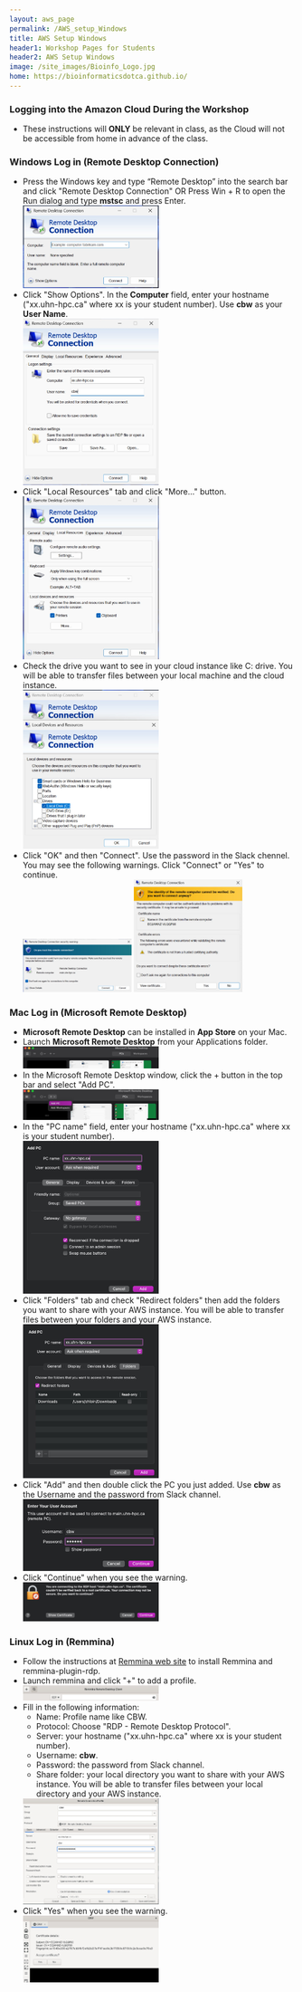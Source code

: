 ```yaml
---
layout: aws_page
permalink: /AWS_setup_Windows
title: AWS Setup Windows
header1: Workshop Pages for Students
header2: AWS Setup Windows
image: /site_images/Bioinfo_Logo.jpg
home: https://bioinformaticsdotca.github.io/
---
```


### Logging into the Amazon Cloud During the Workshop  


* These instructions will **ONLY** be relevant in class, as the Cloud will not be accessible from home in advance of the class.
 

### Windows Log in (Remote Desktop Connection) <a id="windows"></a>

* Press the Windows key and type “Remote Desktop” into the search bar and click "Remote Desktop Connection" OR Press Win + R to open the Run dialog and type **mstsc** and press Enter.  
  <img src="https://github.com/bioinformaticsdotca/AWS_stuff/blob/master/win_remote_desktop_connection.jpg?raw=true" alt="win_remote_desktop_connection" width="50%">
* Click "Show Options". In the <B>Computer</B> field, enter your hostname ("xx.uhn-hpc.ca" where xx is your student number). Use <B>cbw</B> as your <B>User Name</B>.  
  <img src="https://github.com/bioinformaticsdotca/AWS_stuff/blob/master/win_remote_desktop_connection_host.jpg?raw=true" alt="win_remote_desktop_connection_host" width="50%">
* Click "Local Resources" tab and click "More..." button.  
  <img src="https://github.com/bioinformaticsdotca/AWS_stuff/blob/master/win_remote_desktop_connection_local.jpg?raw=true" alt="win_remote_desktop_connection_local" width="50%">
* Check the drive you want to see in your cloud instance like C: drive. You will be able to transfer files between your local machine and the cloud instance.  
  <img src="https://github.com/bioinformaticsdotca/AWS_stuff/blob/master/win_remote_desktop_connection_C.jpg?raw=true" alt="win_remote_desktop_connection_C" width="50%">
* Click "OK" and then "Connect". Use the password in the Slack chennel. You may see the following warnings. Click "Connect" or "Yes" to continue.  
  <img src="https://github.com/bioinformaticsdotca/AWS_stuff/blob/master/win_remote_desktop_connection_warn1.jpg?raw=true" alt="win_remote_desktop_connection_C" width="40%">
  <img src="https://github.com/bioinformaticsdotca/AWS_stuff/blob/master/win_remote_desktop_connection_warn2.jpg?raw=true" alt="win_remote_desktop_connection_C" width="40%">

### Mac Log in (Microsoft Remote Desktop) <a id="mac"></a> 

* <B>Microsoft Remote Desktop</B> can be installed in <B>App Store</B> on your Mac.
* Launch <B>Microsoft Remote Desktop</B> from your Applications folder.  
  <img src="https://github.com/bioinformaticsdotca/AWS_stuff/blob/master/mac_MRD.jpg?raw=true" alt="mac_remote_desktop" width="50%">
* In the Microsoft Remote Desktop window, click the + button in the top bar and select "Add PC".  
  <img src="https://github.com/bioinformaticsdotca/AWS_stuff/blob/master/mac_MRD_add.jpg?raw=true" alt="mac_remote_desktop_add" width="50%">
* In the "PC name" field, enter your hostname ("xx.uhn-hpc.ca" where xx is your student number).  
  <img src="https://github.com/bioinformaticsdotca/AWS_stuff/blob/master/mac_MRD_info.jpg?raw=true" alt="mac_remote_desktop_info" width="50%">
* Click "Folders" tab and check "Redirect folders" then add the folders you want to share with your AWS instance. You will be able to transfer files between your folders and your AWS instance.  
  <img src="https://github.com/bioinformaticsdotca/AWS_stuff/blob/master/mac_MRD_folders.jpg?raw=true" alt="mac_remote_desktop_folders" width="50%">
* Click "Add" and then double click the PC you just added. Use <b>cbw</b> as the Username and the password from Slack channel.  
  <img src="https://github.com/bioinformaticsdotca/AWS_stuff/blob/master/mac_MRD_user.jpg?raw=true" alt="mac_remote_desktop_user" width="50%">
* Click "Continue" when you see the warning.  
  <img src="https://github.com/bioinformaticsdotca/AWS_stuff/blob/master/mac_MRD_warn.jpg?raw=true" alt="mac_remote_desktop_warn" width="50%">

### Linux Log in (Remmina) <a id="mac"></a> 
* Follow the instructions at [Remmina web site](https://remmina.org/how-to-install-remmina/) to install Remmina and remmina-plugin-rdp.
* Launch remmina and click "+" to add a profile.  
  <img src="https://github.com/bioinformaticsdotca/AWS_stuff/blob/master/linux_remmina.jpg?raw=true" alt="linux_remmina" width="50%">
* Fill in the following information:
  * Name: Profile name like CBW.
  * Protocol: Choose "RDP - Remote Desktop Protocol".
  * Server: your hostname ("xx.uhn-hpc.ca" where xx is your student number).
  * Username: <b>cbw</b>.
  * Password: the password from Slack channel.
  * Share folder: your local directory you want to share with your AWS instance. You will be able to transfer files between your local directory and your AWS instance.  
  <img src="https://github.com/bioinformaticsdotca/AWS_stuff/blob/83c76154c57faec518a230b618bb86a6f4219fd4/linux_remmina_add.jpg" alt="linux_remmina_add" width="50%">
* Click "Yes" when you see the warning.  
  <img src="https://github.com/bioinformaticsdotca/AWS_stuff/blob/master/linux_remmina_warn.jpg?raw=true" alt="linux_remmina_warn" width="50%">

